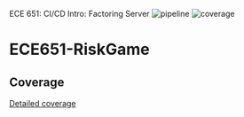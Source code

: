 ECE 651: CI/CD Intro: Factoring Server 
![pipeline](https://gitlab.oit.duke.edu/xg73/ECE651-RiskGame/badges/master/pipeline.svg) 
![coverage](https://gitlab.oit.duke.edu/xg73/ECE651-RiskGame/badges/master/coverage.svg?job=test) 
# ECE651-RiskGame 


## Coverage 
[Detailed coverage](https://xg73.pages.oit.duke.edu/ECE651-RiskGame/dashboard.html) 
